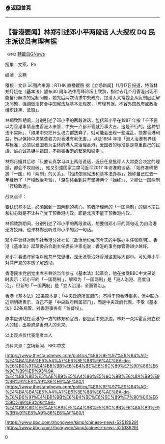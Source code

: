 ###  [:house:返回首頁](https://github.com/ourhimalayas/txt)
---

## 【香港要闻】林郑引述邓小平两段话 人大授权 DQ 民主派议员有理有据
` GM42` [轉載自GNews](https://gnews.org/zh-hans/567496/)

搜集：文燕、Po

编撰：文燕

覆核：文非
![](https://gnews-media-offload.s3.amazonaws.com/wp-content/uploads/2020/11/17100042/image001-34.png)图片来源：RTHK 直播截图
据【立场新闻】11月17日报道，特首林郑月娥在《基本法》颁布30 周年法律高峰论坛上致辞，指过去几个月香港出现不能自行解决的宪制问题，她先后两次请求中央政府，提请人大常委会从宪制层面解决问题，强调做法符合中国宪法及基本法规定，「有理有据，不容外国政府或政治组织抹黑、诋毁」。

林郑致辞期间，分别引述了邓小平的两段讲话，包括邓小平在1987 年指「千不要以为香港事情全由香港人来管，中央一点都不管就万事大吉，这是不行的，这种想法不实际」、「如果中央把什么权力都放弃了，就可能会出现一些混乱，损害香港利益，所以保持中央某些权力对香港有利无害。」以及1984 年指「港人治港有界线与标准，必须以爱国者为主体的港人来治理香港，爱国者的标准是是尊重自己的民族，诚心诚意拥护祖国，不损害香港的繁荣和稳定」。

林郑月娥其后称「只要认真学习以上两段说话，近日任意批评人大常委会决定的理据，都会不攻自破」，她又引述国家主席习近平2017 年访港的谈话，「始终准确把握『一国』和『两制』的关系」、「始终依照宪法和基本法办事」，她称自己过去一年经历了「严峻政治考验」，「深刻体会到只有坚持两个『始终』」，才能让一国两制「行稳致远」。

战友点评：

要认识基本法，必须回到一国两制的初心。笔者所理解的「一国两制」的根本宗旨和初心就是不让共产党干预香港内政，即是北京不能干预香港内政。

林郑致辞期间，分别引述了邓小平的两段讲话，想要借邓小平的两句话,为自治港无方狡辩。也许林郑没听过邓小平的另一句话。

邓小平曾经对新华社香港分社社长（政治地位如同今天的中联办主任张晓明）、香港《基本法》起草委员会副主任委员许家屯说：香港的事务你管得越少越好。

邓小平看透许家屯以他共产党思维，是无法管治好香港这国际大都市。可见邓小平对共产党的本质了解透彻。

香港民主党创党主席李柱铭当年参与《基本法》起草会，他在接受BBC中文采访时表示：邓小平的「一国两制 」，解释为「一国两制」是「港人治港、高度自治」。但新的「一国两制」是「党人治港、全面管治」。

香港《基本法》22条原本是：「中央政府所属部门」不得干预香港事务，但中联办近期明确表示，自己不是「中央政府所属部门」，而是中央政府代表，不受《基本法》22条规管，对香港事务有「监督权」。

原本应该站在香港的一方的林郑和官员，都坐到中央那边，林郑一众挥霍香港立税人的钱，出卖的是香港人的未来。

以上观点仅代表笔者本人

资料来源：立场新闻、BBC中文

[https://www.thestandnews.com/politics/%E6%9E%97%E9%84%AD-%E4%BA%BA%E5%A4%A7%E6%8E%88%E6%AC%8A-dq-%E6%B0%91%E4%B8%BB%E6%B4%BE%E6%9C%89%E7%90%86%E6%9C%89%E6%93%9A-%E4%B8%8D%E5%AE%B9%E5%A4%96%E5%9C%8B%E6%8A%B9%E9%BB%91%E8%A9%86%E6%AF%80/](https://www.thestandnews.com/politics/%E6%9E%97%E9%84%AD-%E4%BA%BA%E5%A4%A7%E6%8E%88%E6%AC%8A-dq-%E6%B0%91%E4%B8%BB%E6%B4%BE%E6%9C%89%E7%90%86%E6%9C%89%E6%93%9A-%E4%B8%8D%E5%AE%B9%E5%A4%96%E5%9C%8B%E6%8A%B9%E9%BB%91%E8%A9%86%E6%AF%80/)

[https://www.bbc.com/zhongwen/simp/chinese-news-52518929](https://www.bbc.com/zhongwen/simp/chinese-news-52518929)

0
